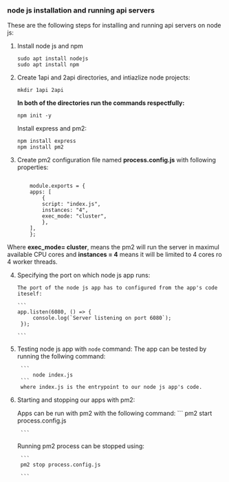 ### node js installation and running api servers

These are the following steps for installing and running api servers on node js:

1. Install node js and npm

   ```
   sudo apt install nodejs
   sudo apt install npm

   ```

2. Create 1api and 2api directories, and intiazlize node projects:

   ```
   mkdir 1api 2api
   ```

   **In both of the directories run the commands respectfully:**

   ```
   npm init -y
   ```

   Install express and pm2:

   ```
   npm install express
   npm install pm2
   ```

3. Create pm2 configuration file named **process.config.js** with following properties:

   ```

       module.exports = {
       apps: [
           {
           script: "index.js",
           instances: "4",
           exec_mode: "cluster",
           },
       ],
       };
   ```

Where **exec_mode= cluster**, means the pm2 will run the server in maximul available CPU cores and
**instances = 4** means it will be limited to 4 cores ro 4 worker threads.

4.  Specifying the port on which node js app runs:

        The port of the node js app has to configured from the app's code iteself:

        ```
        app.listen(6080, () => {
             console.log(`Server listening on port 6080`);
         });

        ```

5. Testing node js app with ```node``` command:
    The app can be tested by running the follwing command:

        ```
            node index.js
        ```
        where index.js is the entrypoint to our node js app's code. 

6. Starting and stopping our apps with pm2: 

    Apps can be run with pm2 with the following command: 
        ``` 
        pm2 start process.config.js
        
        ```

    Running pm2 process can be stopped using: 

        ```
        pm2 stop process.config.js

        ```
